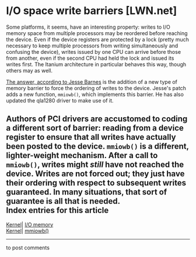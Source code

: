 # I/O space write barriers [LWN.net]

Some platforms, it seems, have an interesting property: writes to I/O memory space from multiple processors may be reordered before reaching the device. Even if the device registers are protected by a lock (pretty much necessary to keep multiple processors from writing simultaneously and confusing the device), writes issued by one CPU can arrive before those from another, even if the second CPU had held the lock and issued its writes first. The Itanium architecture in particular behaves this way, though others may as well. 

[The answer, according to Jesse Barnes](/Articles/103159/) is the addition of a new type of memory barrier to force the ordering of writes to the device. Jesse's patch adds a new function, `mmiowb()`, which implements this barrier. He has also updated the qla1280 driver to make use of it. 

Authors of PCI drivers are accustomed to coding a different sort of barrier: reading from a device register to ensure that all writes have actually been posted to the device. `mmiowb()` is a different, lighter-weight mechanism. After a call to `mmiowb()`, writes might _still_ have not reached the device. Writes are not forced out; they just have their ordering with respect to subsequent writes guaranteed. In many situations, that sort of guarantee is all that is needed.  
Index entries for this article  
---  
[Kernel](/Kernel/Index)| [I/O memory](/Kernel/Index#IO_memory)  
[Kernel](/Kernel/Index)| [mmiowb()](/Kernel/Index#mmiowb)  
  


* * *

to post comments 
